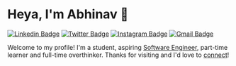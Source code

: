 # Heya, I'm Abhinav 👋

[![Linkedin Badge](https://img.shields.io/badge/-TheAPratap-blue?style=flat&logo=Linkedin&logoColor=white&link=https://www.linkedin.com/in/TheAPratap/)](https://www.linkedin.com/in/TheAPratap/)
[![Twitter Badge](https://img.shields.io/badge/-@TheAPratap-1ca0f1?style=flat&labelColor=1ca0f1&logo=twitter&logoColor=white&link=https://twitter.com/TheAPratap)](https://twitter.com/TheAPratap)
[![Instagram Badge](https://img.shields.io/badge/-@AbhinavPratap24-purple?style=flat&logo=instagram&logoColor=white&link=https://instagram.com/abhinavpratap24/)](https://instagram.com/abhinavpratap24)
[![Gmail Badge](https://img.shields.io/badge/-TheAPratap-c14438?style=flat&logo=Gmail&logoColor=white&link=mailto:theapratap@gmail.com)](mailto:theapratap@gmail.com)

Welcome to my profile! I'm a student, aspiring [Software Engineer](https://github.com/TheAPratap/), part-time learner and full-time overthinker. Thanks for visiting and I'd love to [connect](https://www.linkedin.com/in/TheAPratap/)!
